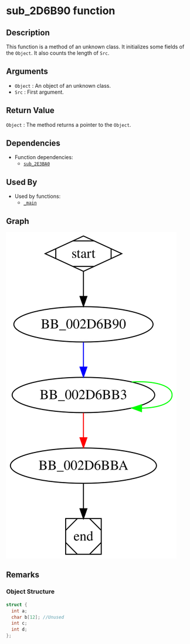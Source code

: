 # sub_2D6B90 function

## Description

This function is a method of an unknown class. It initializes some fields of the `Object`. It also counts the length of `Src`.

## Arguments

* `Object` : An object of an unknown class.
* `Src` : First argument.

## Return Value

`Object` : The method returns a pointer to the `Object`.

## Dependencies

* Function dependencies:
  * [`sub_2E3BA0`](sub_2E3BA0.md)

## Used By

* Used by functions:
  * [`_main`](_main.md)

## Graph

![sub_2D6B90 Graph](../svg/sub_2D6B90.svg "sub_2D6B90 Graph")

## Remarks

### Object Structure

```c
struct {
  int a;
  char b[12]; //Unused
  int c;
  int d;
};
```
